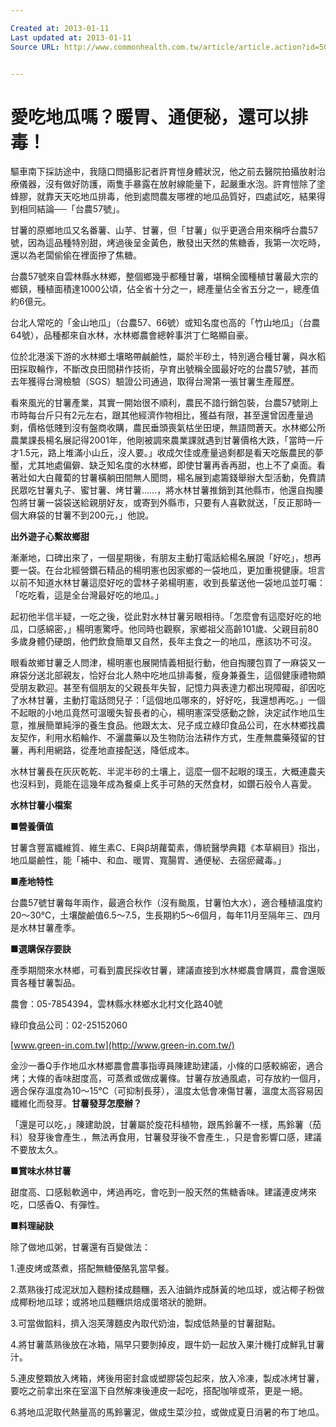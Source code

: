 ```yaml
---

Created at: 2013-01-11
Last updated at: 2013-01-11
Source URL: http://www.commonhealth.com.tw/article/article.action?id=5015365&page=1


---
```


# 愛吃地瓜嗎？暖胃、通便秘，還可以排毒！


驅車南下採訪途中，我隨口問攝影記者許育愷身體狀況，他之前去醫院拍攝放射治療儀器，沒有做好防護，兩隻手暴露在放射線能量下，起嚴重水泡。許育愷除了塗蜂膠，就靠天天吃地瓜排毒，他到處問農友哪裡的地瓜品質好，四處試吃，結果得到相同結論──「台農57號」。

甘薯的原鄉地瓜又名番薯、山芋、甘薯，但「甘薯」似乎更適合用來稱呼台農57號，因為這品種特別甜，烤過後呈金黃色，散發出天然的焦糖香，我第一次吃時，還以為老闆偷偷在裡面摻了焦糖。

台農57號來自雲林縣水林鄉，整個鄉幾乎都種甘薯，堪稱全國種植甘薯最大宗的鄉鎮，種植面積達1000公頃，佔全省十分之一，總產量佔全省五分之一，總產值約6億元。

台北人常吃的「金山地瓜」（台農57、66號）或知名度也高的「竹山地瓜」（台農64號），品種都來自水林，水林鄉農會總幹事洪丁仁略顯自豪。

位於北港溪下游的水林鄉土壤略帶鹹鹼性，屬於半砂土，特別適合種甘薯，與水稻田採取輪作，不斷改良田間耕作技術，孕育出號稱全國最好吃的台農57號，甚而去年獲得台灣檢驗（SGS）驗證公司通過，取得台灣第一張甘薯生產履歷。

看來風光的甘薯產業，其實一開始很不順利，農民不諳行銷包裝，台農57號剛上市時每台斤只有2元左右，跟其他經濟作物相比，獲益有限，甚至還曾因產量過剩，價格低賤到沒有盤商收購，農民垂頭喪氣枯坐田埂，無語問蒼天。水林鄉公所農業課長楊名展記得2001年，他剛被調來農業課就遇到甘薯價格大跌，「當時一斤才1.5元，路上堆滿小山丘，沒人要。」收成欠佳或產量過剩都是看天吃飯農民的夢靨，尤其地處偏僻、缺乏知名度的水林鄉，即使甘薯再香再甜，也上不了桌面。看著壯如大白蘿蔔的甘薯橫躺田間無人聞問，楊名展到處籌錢舉辦大型活動，免費請民眾吃甘薯丸子、蜜甘薯、烤甘薯……，將水林甘薯推銷到其他縣市，他還自掏腰包將甘薯一袋袋送給親朋好友，或寄到外縣市，只要有人喜歡就送，「反正那時一個大麻袋的甘薯不到200元，」他說。

**出外遊子心繫故鄉甜**

漸漸地，口碑出來了，一個星期後，有朋友主動打電話給楊名展說「好吃」，想再要一袋。在台北經營鑽石精品的楊明憲也因家鄉的一袋地瓜，更加重視健康。坦言以前不知道水林甘薯這麼好吃的雲林子弟楊明憲，收到長輩送他一袋地瓜並叮囑：「吃吃看，這是全台灣最好吃的地瓜。」

起初他半信半疑，一吃之後，從此對水林甘薯另眼相待。「怎麼會有這麼好吃的地瓜，口感綿密，」楊明憲驚呼。他同時也觀察，家鄉祖父高齡101歲、父親目前80多歲身體仍硬朗，他們飲食簡單又自然，長年主食之一的地瓜，應該功不可沒。

眼看故鄉甘薯乏人問津，楊明憲也展開情義相挺行動，他自掏腰包買了一麻袋又一麻袋分送北部親友，恰好台北人熱中吃地瓜排毒餐，瘦身兼養生，這個健康禮物頗受朋友歡迎。甚至有個朋友的父親長年失智，記憶力與表達力都出現障礙，卻因吃了水林甘薯，主動打電話問兒子：「這個地瓜哪來的，好好吃，我還想再吃。」一個不起眼的小地瓜竟然可溫暖失智長者的心，楊明憲深受感動之餘，決定試作地瓜生意，推展簡單純淨的養生食品。他跟太太、兒子成立綠印食品公司，在水林鄉找農友契作，利用水稻輪作、不灑農藥以及生物防治法耕作方式，生產無農藥殘留的甘薯，再利用網路，從產地直接配送，降低成本。

水林甘薯長在灰灰乾乾、半泥半砂的土壤上，這麼一個不起眼的璞玉，大概連農夫也沒料到，竟能在這幾年成為餐桌上炙手可熱的天然食材，如鑽石般令人喜愛。

**水林甘薯小檔案**

**■營養價值**

甘薯含豐富纖維質、維生素C、E與β胡蘿蔔素，傳統醫學典籍《本草綱目》指出，地瓜屬鹼性，能「補中、和血、暖胃、寬腸胃、通便秘、去宿瘀藏毒。」

**■產地特性**

台農57號甘薯每年兩作，最適合秋作（沒有颱風，甘薯怕大水），適合種植溫度約20～30℃，土壤酸鹼值6.5～7.5，生長期約5～6個月，每年11月至隔年三、四月是水林甘薯產季。

**■選購保存要訣**

產季期間來水林鄉，可看到農民採收甘薯，建議直接到水林鄉農會購買，農會還販賣各種甘薯製品。

農會：05-7854394，雲林縣水林鄉水北村文化路40號

綠印食品公司：02-25152060

[www.green-in.com.tw](http://www.green-in.com.tw/)

金沙一番Q手作地瓜水林鄉農會農事指導員陳建助建議，小條的口感較綿密，適合烤；大條的香味甜度高，可蒸煮或做成薯條。甘薯存放通風處，可存放約一個月，適合保存溫度為10～15℃（可抑制長芽），溫度太低會凍傷甘薯，溫度太高容易因纖維化而發芽。**甘薯發芽怎麼辦？**

「還是可以吃，」陳建助說，甘薯屬於旋花科植物，跟馬鈴薯不一樣，馬鈴薯（茄科）發芽後會產生.，無法再食用，甘薯發芽後不會產生.，只是會影響口感，建議不要放太久。

**■賞味水林甘薯**

甜度高、口感鬆軟適中，烤過再吃，會吃到一股天然的焦糖香味。建議連皮烤來吃，口感香Q、有彈性。

**■料理祕訣**

除了做地瓜粥，甘薯還有百變做法：

1.連皮烤或蒸煮，搭配無糖優酪乳當早餐。

2.蒸熟後打成泥狀加入麵粉揉成麵糰，丟入油鍋炸成酥黃的地瓜球，或沾椰子粉做成椰粉地瓜球；或將地瓜麵糰烘焙成蛋塔狀的脆餅。

3.可當做餡料，擠入泡芙薄麵皮內取代奶油，製成低熱量的甘薯甜點。

4.將甘薯蒸熟後放在冰箱，隔早只要剝掉皮，跟牛奶一起放入果汁機打成鮮乳甘薯汁。

5.連皮整顆放入烤箱，烤後用密封盒或塑膠袋包起來，放入冷凍，製成冰烤甘薯，要吃之前拿出來在室溫下自然解凍後連皮一起吃，搭配咖啡或茶，更是一絕。

6.將地瓜泥取代熱量高的馬鈴薯泥，做成生菜沙拉，或做成夏日消暑的布丁地瓜。

